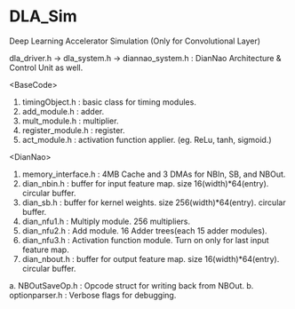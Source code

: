 # DLA_Sim
Deep Learning Accelerator Simulation
(Only for Convolutional Layer)

dla_driver.h
-> dla_system.h
-> diannao_system.h : DianNao Architecture & Control Unit as well.

\<BaseCode\>
  1. timingObject.h     : basic class for timing modules.
  2. add_module.h       : adder.
  3. mult_module.h      : multiplier.
  4. register_module.h  : register.
  5. act_module.h       : activation function applier. (eg. ReLu, tanh, sigmoid.)

\<DianNao\>
  1. memory_interface.h : 4MB Cache and 3 DMAs for NBIn, SB, and NBOut.
  2. dian_nbin.h        : buffer for input feature map. size 16(width)*64(entry). circular buffer.
  3. dian_sb.h          : buffer for kernel weights. size 256(width)*64(entry). circular buffer.
  4. dian_nfu1.h        : Multiply module. 256 multipliers.
  5. dian_nfu2.h        : Add module. 16 Adder trees(each 15 adder modules).
  6. dian_nfu3.h        : Activation function module. Turn on only for last input feature map.
  7. dian_nbout.h       : buffer for output feature map. size 16(width)*64(entry). circular buffer.
  
  a. NBOutSaveOp.h      : Opcode struct for writing back from NBOut.
  b. optionparser.h     : Verbose flags for debugging.
  
